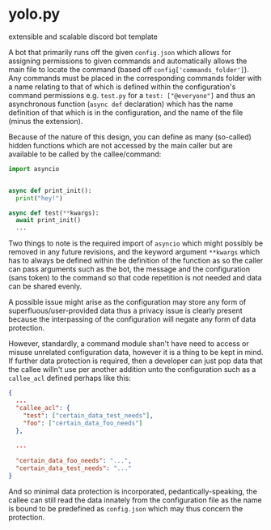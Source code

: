# yolo.py
extensible and scalable discord bot template

A bot that primarily runs off the given `config.json` which allows for assigning permissions to given commands and automatically allows the main file to locate the command (based off `config['commands_folder']`).
Any commands must be placed in the corresponding commands folder with a name relating to that of which is defined within the configuration's command permissions e.g. `test.py` for a `test: ["@everyone"]` and thus an asynchronous function (`async def` declaration) which has the name definition of that which is in the configuration, and the name of the file (minus the extension).

Because of the nature of this design, you can define as many (so-called) hidden functions which are not accessed by the main caller but are available to be called by the callee/command:

```py
import asyncio


async def print_init():
  print("hey!")

async def test(**kwargs):
  await print_init()
  ...
```

Two things to note is the required import of `asyncio` which might possibly be removed in any future revisions, and the keyword argument `**kwargs` which has to always be defined within the definition of the function as so the caller can pass arguments such as the bot, the message and the configuration (sans token) to the command so that code repetition is not needed and data can be shared evenly.

A possible issue might arise as the configuration may store any form of superfluous/user-provided data thus a privacy issue is clearly present because the interpassing of the configuration will negate any form of data protection.

However, standardly, a command module shan't have need to access or misuse unrelated configuration data, however it is a thing to be kept in mind. If further data protection is required, then a developer can just pop data that the callee willn't use per another addition unto the configuration such as a `callee_acl` defined perhaps like this:

```json
{
  ...
  "callee_acl": {
    "test": ["certain_data_test_needs"],
    "foo": ["certain_data_foo_needs"]
  },
  
  ...
  
  "certain_data_foo_needs": "...",
  "certain_data_test_needs": "..."
}
```

And so minimal data protection is incorporated, pedantically-speaking, the callee can still read the data innately from the configuration file as the name is bound to be predefined as `config.json` which may thus concern the protection.
